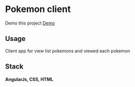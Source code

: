 # Pokemon client

Demo this project [Demo](https://petrosutch.github.io/pokedex-test-work/)

## Usage 
Client app for view list pokemons and viewed each pokemon

## Stack 
#### AngularJs, CSS, HTML

